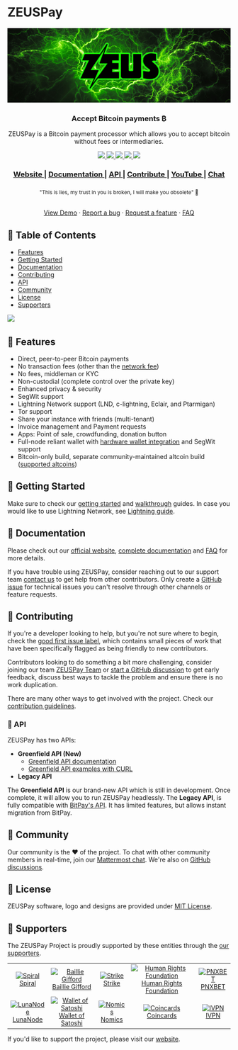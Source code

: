# ZEUSPay

![ZEUSPay](BTCPayServer/wwwroot/img/btc_pay_BG_twitter.png)

<h3 align="center">
  Accept Bitcoin payments ₿
</h3>
<p align="center"> ZEUSPay is a Bitcoin payment processor which allows you to accept bitcoin without fees or intermediaries.
</p>
<p align="center">
  <a href="https://circleci.com/gh/btcpayserver/btcpayserver">
    <img src="https://img.shields.io/circleci/build/github/btcpayserver/btcpayserver"/>
  </a>
  <a href="https://github.com/zeuspayments/btcpayserver/releases/">
    <img src="https://img.shields.io/github/v/release/btcpayserver/btcpayserver"/>
  </a>
  <a href="https://github.com/zeuspayments/btcpayserver/blob/master/LICENSE">
      <img src="https://img.shields.io/github/license/btcpayserver/btcpayserver"/>
  </a>
  <a href="https://docs.zeuspay.com/Contribute/">
    <img src="https://img.shields.io/badge/PRs-welcome-brightgreen.svg"/>
  </a>
  <a href="https://twitter.com/intent/follow?screen_name=zeuspayments">
    <img src="https://img.shields.io/twitter/follow/btcpayserver.svg?label=Follow%20@btcpayserver"/>
  </a>
</p>

<div align="center">
  <h3>
    <a href="https://zeuspay.com">
      Website
    </a>
    <span> | </span>
    <a href="https://docs.zeuspay.com">
      Documentation
    </a>
    <span> | </span>
    <a href="https://docs.zeuspay.com/API/Greenfield/v1/">
      API
    </a>
    <span> | </span>
    <a href="https://docs.zeuspay.com/Contribute/">
      Contribute
    </a>
    <span> | </span>
    <a href="https://www.youtube.com/channel/UCMJm2nwRUDZ052fKrF1mU5A">
      YouTube
    </a>
    <span> | </span>
    <a href="https://chat.zeuspay.com/">
      Chat
    </a>
  </h3>
</div>

<div align="center">
  <sub>"This is lies, my trust in you is broken, I will make you obsolete" 💚
  </a>
</div>
<br/>

<p align="center">
  <a href="https://test.zeuspay.com">View Demo</a>
  ·
  <a href="https://github.com/zeuspayments/btcpayserver/issues/new/choose">Report a bug</a>
  ·
  <a href="https://github.com/zeuspayments/btcpayserver/discussions/new">Request a feature</a>
  ·
  <a href="https://docs.zeuspay.com/FAQ/">FAQ</a>
</p>

## 💼 Table of Contents

* [Features](#-features)
* [Getting Started](#-getting-started)
* [Documentation](#-documentation)
* [Contributing](#-contributing)
* [API](#-api)
* [Community](#-community)
* [License](#-license)
* [Supporters](#-supporters)

![](https://raw.githubusercontent.com/zeuspayments/BTCPayServer/wwwroot/img/BTCPayServerScreenshot.png)

## 🎨 Features

* Direct, peer-to-peer Bitcoin payments
* No transaction fees (other than the [network fee](https://en.bitcoin.it/wiki/Miner_fees))
* No fees, middleman or KYC
* Non-custodial (complete control over the private key)
* Enhanced privacy & security
* SegWit support
* Lightning Network support (LND, c-lightning, Eclair, and Ptarmigan)
* Tor support
* Share your instance with friends (multi-tenant)
* Invoice management and Payment requests
* Apps: Point of sale, crowdfunding, donation button
* Full-node reliant wallet with [hardware wallet integration](https://docs.zeuspay.com/Vault/) and SegWit support
* Bitcoin-only build, separate community-maintained altcoin build ([supported altcoins](https://docs.zeuspay.com/FAQ/FAQ-Altcoin/))

## 🚀 Getting Started

Make sure to check our [getting started](https://docs.zeuspay.com/Register-Account/) and [walkthrough](https://docs.zeuspay.com/Walkthrough/) guides. In case you would like to use Lightning Network, see [Lightning guide](https://docs.zeuspay.com/Lightning-Network/).

## 📗 Documentation

Please check out our [official website](https://zeuspay.com/), [complete documentation](https://docs.zeuspay.com/) and [FAQ](https://docs.zeuspay.com/FAQ/) for more details.

If you have trouble using ZEUSPay, consider reaching out to our support team [contact us](https://zeuspay.com/contact) to get help from other contributors. Only create a [GitHub issue](https://github.com/zeuspay/btcpayserver/issues/new/choose) for technical issues you can't resolve through other channels or feature requests.

## 🤝 Contributing

If you're a developer looking to help, but you're not sure where to begin, check the [good first issue label](https://github.com/zeuspayments/btcpayserver/issues?q=is%3Aissue+is%3Aopen+label%3A%22good+first+issue%22), which contains small pieces of work that have been specifically flagged as being friendly to new contributors.

Contributors looking to do something a bit more challenging, consider joining our team [ZEUSPay Team](https://www.zeuspay.com/about) or [start a GitHub discussion](https://github.com/zeuspayments/btcpayserver/discussions) to get early feedback, discuss best ways to tackle the problem and ensure there is no work duplication.

There are many other ways to get involved with the project. Check our [contribution guidelines](https://docs.zeuspay.com/Contribute/).

### 🧪 API

ZEUSPay has two APIs:

- **Greenfield API (New)**
  - [Greenfield API documentation](https://docs.zeuspay.com/API/Greenfield/v1/)
  - [Greenfield API examples with CURL](https://docs.zeuspay.com/GreenFieldExample/)
- **Legacy API**

The **Greenfield API** is our brand-new API which is still in development. Once complete, it will allow you to run ZEUSPay headlessly.
The **Legacy API**, is fully compatible with [BitPay's API](https://bitpay.com/api/). It has limited features, but allows instant migration from BitPay.

## 💚 Community

Our community is the ❤️ of the project. To chat with other community members in real-time, join our [Mattermost chat](https://chat.zeuspay.com). We're also on [GitHub discussions](https://github.com/zeuspayments/btcpayserver/discussions).

## 📝 License

ZEUSPay software, logo and designs are provided under [MIT License](https://github.com/zeuspayments/btcpayserver/blob/master/LICENSE).

## 🙏 Supporters

The ZEUSPay Project is proudly supported by these entities through the [our supporters](https://www.zeuspay.com/).

<table>
  <tbody>
    <tr>
      <td align="center" valign="middle">
        <a href="https://spiral.xyz" target="_blank">
          <img src="BTCPayServer/wwwroot/img/spiral.svg" alt="Spiral" height=100>
          <br/>
          <span>Spiral</span>
        </a>
      </td>
      <td align="center" valign="middle">
        <a href="https://www.bailliegifford.com" target="_blank">
          <img src="BTCPayServer/wwwroot/img/bailliegifford.svg" alt="Baillie Gifford" height=100>
          <br/>
          <span>Baillie Gifford</span>
        </a>
      </td>
      <td align="center" valign="middle">
        <a href="https://strike.me" target="_blank">
          <img src="BTCPayServer/wwwroot/img/strike.svg" alt="Strike" height=100>
          <br/>
          <span>Strike</span>
        </a>
      </td>
      <td align="center" valign="middle">
        <a href="https://hrf.org" target="_blank">
          <img src="BTCPayServer/wwwroot/img/hrf.svg" alt="Human Rights Foundation" width=100>
          <br/>
          <span>Human Rights Foundation</span>
        </a>
      </td>
      <td align="center" valign="middle">
        <a href="https://www.pnxbet.com" target="_blank">
          <img src="BTCPayServer/wwwroot/img/pnxbet.png" alt="PNXBET" height=100>
          <br/>
          <span>PNXBET</span>
        </a>
      </td>
      </tr>
      <tr>
      <td align="center" valign="middle">
        <a href="https://lunanode.com" target="_blank">
          <img  src="BTCPayServer/wwwroot/img/lunanode.svg" alt="LunaNode" height=100>
          <br/>
          <span>LunaNode</span>
        </a>
      </td>
      <td align="center" valign="middle">
        <a href="https://walletofsatoshi.com/" target="_blank">
          <img src="BTCPayServer/wwwroot/img/walletofsatoshi.svg" alt="Wallet of Satoshi" height=100>
          <br/>
          <span>Wallet of Satoshi</span>
        </a>
      </td>
       <td align="center" valign="middle">
        <a href="https://nomics.com/" target="_blank">
          <img src="BTCPayServer/wwwroot/img/nomics.svg" alt="Nomics" height=100>
          <br/>
          <span>Nomics</span>
        </a>
      </td>
      <td align="center" valign="middle">
       <a href="https://coincards.com/" target="_blank">
         <img src="BTCPayServer/wwwroot/img/coincards.svg" alt="Coincards" height=100>
         <br/>
         <span>Coincards</span>
       </a>
     </td>
     <td align="center" valign="middle">
        <a href="https://ivpn.net/" target="_blank">
          <img src="BTCPayServer/wwwroot/img/ivpn.svg?sanitize=true" alt="IVPN" height=100>
          <br/>
          <span>IVPN</span>
        </a>
      </td>
    </tr>
  </tbody>
</table>

If you'd like to support the project, please visit our [website](https://zeuspay.com/).